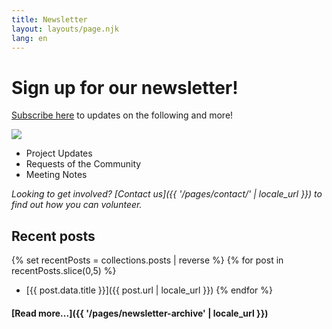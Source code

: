```yaml
---
title: Newsletter
layout: layouts/page.njk
lang: en
---
```


# Sign up for our newsletter!

[Subscribe here](https://buttondown.com/gwchildshsa#subscribe-form) to updates on the following and more!

<div class="image right"><img src="/assets/images/IMG_7072.jpg"></div>

- Project Updates
- Requests of the Community
- Meeting Notes

*Looking to get involved? [Contact us]({{ '/pages/contact/' | locale_url }}) to find out how you can volunteer.*

## Recent posts

{% set recentPosts = collections.posts | reverse %}
{% for post in recentPosts.slice(0,5) %}
   * [{{ post.data.title }}]({{ post.url | locale_url }})
{% endfor %}

#### [Read more...]({{ '/pages/newsletter-archive' | locale_url }})

